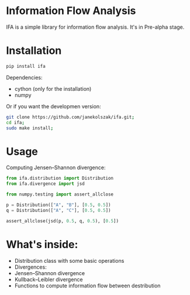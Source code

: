Information Flow Analysis
=========================

IFA is a simple library for information flow analysis.
It's in Pre-alpha stage.

Installation
============
````bash
pip install ifa
````
Dependencies:
* cython (only for the installation)
* numpy

Or if you want the developmen version:
````bash
git clone https://github.com/janekolszak/ifa.git;
cd ifa;
sudo make install;
````
Usage
=====
Computing Jensen–Shannon divergence:
````python
from ifa.distribution import Distribution
from ifa.divergence import jsd

from numpy.testing import assert_allclose

p = Distribution(["A", "B"], [0.5, 0.5])
q = Distribution(["A", "C"], [0.5, 0.5])

assert_allclose(jsd(p, 0.5, q, 0.5), [0.5])
````

What's inside:
==============
* Distribution class with some basic operations
* Divergences:
 * Jensen–Shannon divergence
 * Kullback–Leibler divergence
* Functions to compute information flow between destribution
